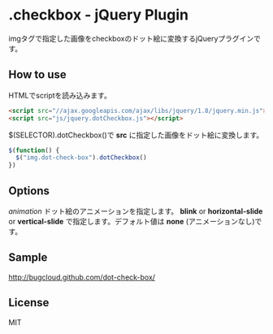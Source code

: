 # .checkbox - jQuery Plugin

imgタグで指定した画像をcheckboxのドット絵に変換するjQueryプラグインです。

## How to use
HTMLでscriptを読み込みます。
```html
<script src="//ajax.googleapis.com/ajax/libs/jquery/1.8/jquery.min.js"></script>
<script src="js/jquery.dotCheckbox.js"></script>
```

$(SELECTOR).dotCheckbox()で
**src**
に指定した画像をドット絵に変換します。

```javascript
$(function() {
  $("img.dot-check-box").dotCheckbox()
})
```

## Options

*animation*
ドット絵のアニメーションを指定します。
**blink**
 or
**horizontal-slide**
 or
**vertical-slide**
で指定します。デフォルト値は
**none**
(アニメーションなし)です。

## Sample
http://bugcloud.github.com/dot-check-box/

## License
MIT
